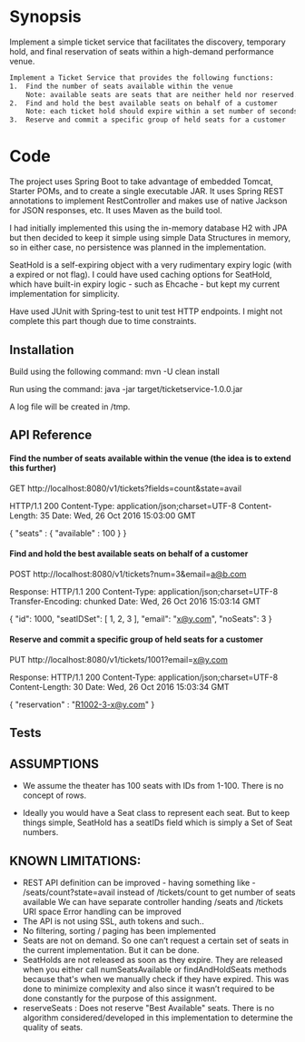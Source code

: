 # Synopsis

Implement a simple ticket service that facilitates the discovery, temporary hold, and final reservation of seats within a high-demand performance venue.

```sh
Implement a Ticket Service that provides the following functions:
1.  Find the number of seats available within the venue
    Note: available seats are seats that are neither held nor reserved.
2.  Find and hold the best available seats on behalf of a customer
    Note: each ticket hold should expire within a set number of seconds.
3.  Reserve and commit a specific group of held seats for a customer
```

# Code

The project uses Spring Boot to take advantage of embedded Tomcat, Starter POMs, and to create a single executable JAR. It uses Spring REST annotations to implement RestController and makes use of native Jackson for JSON responses, etc. It uses Maven as the build tool.

I had initially implemented this using the in-memory database H2 with JPA but then decided to keep it simple using simple Data Structures in memory, so in either case, no persistence was planned in the implementation.

SeatHold is a self-expiring object with a very rudimentary expiry logic (with a expired or not flag). I could have used caching options for SeatHold, which have built-in expiry logic - such as Ehcache - but kept my current implementation for simplicity.

Have used JUnit with Spring-test to unit test HTTP endpoints. I might not complete this part though due to time constraints.

## Installation

Build using the following command:
mvn -U clean install

Run using the command:
java -jar target/ticketservice-1.0.0.jar

A log file will be created in /tmp.

## API Reference

#### Find the number of seats available within the venue (the idea is to extend this further)
GET http://localhost:8080/v1/tickets?fields=count&state=avail

HTTP/1.1 200 
Content-Type: application/json;charset=UTF-8
Content-Length: 35
Date: Wed, 26 Oct 2016 15:03:00 GMT

{ "seats" : { "available" : 100 } }

#### Find and hold the best available seats on behalf of a customer
POST http://localhost:8080/v1/tickets?num=3&email=a@b.com

Response:
HTTP/1.1 200 
Content-Type: application/json;charset=UTF-8
Transfer-Encoding: chunked
Date: Wed, 26 Oct 2016 15:03:14 GMT

{
  "id": 1000,
  "seatIDSet": [
    1,
    2,
    3
  ],
  "email": "x@y.com",
  "noSeats": 3
}

#### Reserve and commit a specific group of held seats for a customer
PUT http://localhost:8080/v1/tickets/1001?email=x@y.com

Response:
HTTP/1.1 200 
Content-Type: application/json;charset=UTF-8
Content-Length: 30
Date: Wed, 26 Oct 2016 15:03:34 GMT

{ "reservation" : "R1002-3-x@y.com" }

## Tests

<Incomplete>

## ASSUMPTIONS
* We assume the theater has 100 seats with IDs from 1-100. There is no concept of rows.

* Ideally you would have a Seat class to represent each seat. But to keep things simple, SeatHold has a seatIDs field which is simply a Set of Seat numbers.

## KNOWN LIMITATIONS:
* REST API definition can be improved - having something like -
	/seats/count?state=avail instead of /tickets/count to get number of seats available
	We can have separate controller handing /seats and /tickets URI space
	Error handling can be improved
* The API is not using SSL, auth tokens and such..
* No filtering, sorting / paging has been implemented
* Seats are not on demand. So one can’t request a certain set of seats in the current implementation. But it can be done.
* SeatHolds are not released as soon as they expire. They are released when you either call numSeatsAvailable or findAndHoldSeats methods because that's when we manually check if they have expired. This was done to minimize complexity and also since it wasn’t required to be done constantly for the purpose of this assignment.
* reserveSeats : Does not reserve "Best Available" seats. There is no algorithm considered/developed in this implementation to determine the quality of seats.
